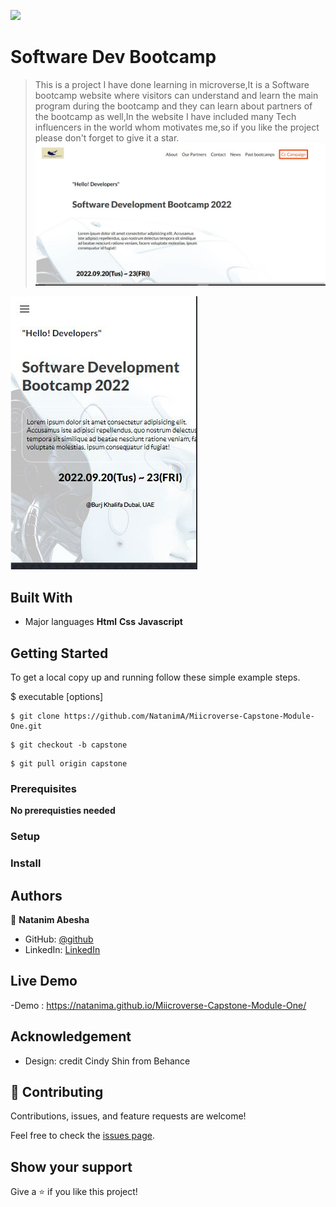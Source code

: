 ![](https://img.shields.io/badge/Microverse-blueviolet)

# Software Dev Bootcamp

> This is a project I have done learning in microverse,It is a Software bootcamp website where visitors can understand and learn the main program during the bootcamp and they can learn about partners of the bootcamp as well,In the website I have included many Tech influencers in the world whom motivates me,so if you like the project please don't forget to give it a star.
![](assets/landing.JPG)

![](assets/mobileLanding.JPG)

## Built With

- Major languages
**Html**
**Css**
**Javascript**




## Getting Started


To get a local copy up and running follow these simple example steps.
  

   $ executable <command> [options]
  ```
  $ git clone https://github.com/NatanimA/Miicroverse-Capstone-Module-One.git
  ```

  ```
  $ git checkout -b capstone
  ```

  ```
  $ git pull origin capstone
  ```


### Prerequisites
**No prerequisties needed**

### Setup



### Install


## Authors

👤 **Natanim Abesha**

- GitHub: [@github](https://https://github.com/NatanimA)
- LinkedIn: [LinkedIn](https://linkedin.com/in/natanim-abesha-04a39823a)

## Live Demo

-Demo : https://natanima.github.io/Miicroverse-Capstone-Module-One/

## Acknowledgement 
- Design: credit Cindy Shin from Behance

## 🤝 Contributing

Contributions, issues, and feature requests are welcome!

Feel free to check the [issues page](../../issues/).

## Show your support

Give a ⭐️ if you like this project!


